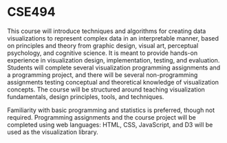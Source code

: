 # CSE494
  This course will introduce techniques and algorithms for creating data visualizations to represent complex data in an interpretable manner, based on principles and theory from graphic design, visual art, perceptual psychology, and cognitive science. It is meant to provide hands-on experience in visualization design, implementation, testing, and evaluation. Students will complete several visualization programming assignments and a programming project, and there will be several non-programming assignments testing conceptual and theoretical knowledge of visualization concepts. The course will be structured around teaching visualization fundamentals, design principles, tools, and techniques.

  Familiarity with basic programming and statistics is preferred, though not required. Programming assignments and the course project will be completed using web languages: HTML, CSS, JavaScript, and D3 will be used as the visualization library.
